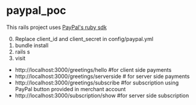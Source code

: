 # paypal_poc

This rails project uses [PayPal's ruby sdk](https://github.com/paypal/PayPal-Ruby-SDK)

0. Replace client_id and client_secret in config/paypal.yml
1. bundle install
2. rails s
3. visit 
* http://localhost:3000/greetings/hello #for client side payments
* http://localhost:3000/greetings/serverside # for server side payments
* http://localhost:3000/greetings/subscribe #for subscription using PayPal button provided in merchant account
* http://localhost:3000/subscription/show #for server side subscription